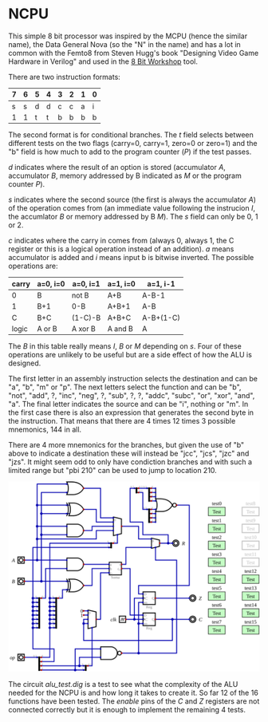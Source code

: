 # NCPU

This simple 8 bit processor was inspired by the MCPU (hence the similar name),
the Data General Nova (so the "N" in the name) and has a lot in common with
the Femto8 from Steven Hugg's book "Designing Video Game Hardware in Verilog"
and used in the [8 Bit Workshop](https://8bitworkshop.com/) tool.

There are two instruction formats:

| 7 | 6 | 5 | 4 | 3 | 2 | 1 | 0 |
|---|---|---|---|---|---|---|---|
| s | s | d | d | c | c | a | i |
| 1 | 1 | t | t | b | b | b | b |

The second format is for conditional branches. The *t* field selects between
different tests on the two flags (carry=0, carry=1, zero=0 or zero=1) and the
"b" field is how much to add to the program counter (*P*) if the test passes.

*d* indicates where the result of an option is stored (accumulator *A*,
accumulator *B*, memory addressed by B indicated as *M* or the program
counter *P*).

*s* indicates where the second source (the first is always the accumulator *A*)
of the operation comes from (an immediate value following the instrucion *I*,
the accumlator *B* or memory addressed by B *M*). The *s* field can only be 0,
1 or 2.

*c* indicates where the carry in comes from (always 0, always 1, the C register
or this is a logical operation instead of an addition). *a* means accumulator
is added and *i* means input b is bitwise inverted. The possible operations are:

| carry | a=0, i=0 | a=0, i=1 | a=1, i=0 | a=1, i-1 |
|-------|----------|----------|----------|----------|
| 0     | B        | not B    | A+B      | A-B-1    |
| 1     | B+1      | 0-B      | A+B+1    | A-B      |
| C     | B+C      | (1-C)-B  | A+B+C    | A-B+(1-C)|
| logic | A or B   | A xor B  | A and B  | A        | 

The *B* in this table really means *I*, *B* or *M* depending on *s*. Four of these
operations are unlikely to be useful but are a side effect of how the ALU is
designed.

The first letter in an assembly instruction selects the destination and can be
"a", "b", "m" or "p". The next letters select the function and can be
"b", "not", "add", ?, "inc", "neg", ?, "sub",
?, ?, "addc", "subc", "or", "xor", "and", "a". The final letter indicates the
source and can be "i", nothing or "m". In the first case there is also an
expression that generates the second byte in the instruction. That means that
there are 4 times 12 times 3 possible mnemonics, 144 in all.

There are 4 more mnemonics for the branches, but given the use of "b" above to
indicate a destination these will instead be "jcc", "jcs", "jzc" and "jzs". It
might seem odd to only have condiction branches and with such a limited range
but "pbi 210" can be used to jump to location 210.

![test ALU](alu_test.svg)

The circuit *alu_test.dig* is a test to see what the complexity of the ALU needed
for the NCPU is and how long it takes to create it. So far 12 of the 16 functions
have been tested. The *enable* pins of the *C* and *Z* registers are not connected
correctly but it is enough to implement the remaining 4 tests.
